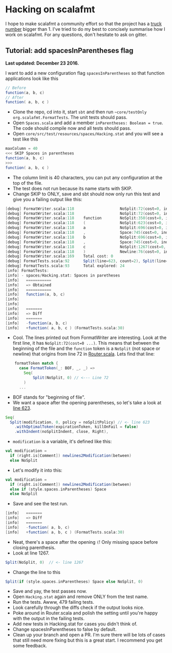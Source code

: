 # Hacking on scalafmt

I hope to make scalafmt a community effort so that the project has a
[truck number](https://en.wikipedia.org/wiki/Bus_factor) bigger than 1.
I've tried to do my best to concisely summarise how I work on scalafmt.
For any questions, don't hesitate to ask on gitter.

## Tutorial: add spacesInParentheses flag

**Last updated: December 23 2016.**

I want to add a new configuration flag `spacesInParentheses` so that function
applications look like this

```scala
// Before
function(a, b, c)
// After
function( a, b, c )
```

- Clone the repo, cd into it, start `sbt` and then run `~core/testOnly org.scalafmt.FormatTests`.
  The unit tests should pass.
- Open `Spaces.scala` and add a member `inParentheses: Boolean = true`.
  The code should compile now and all tests should pass.
- Open `core/src/test/resources/spaces/Hacking.stat` and you will see a test like this

```scala
maxColumn = 40
<<< SKIP Spaces in parentheses
function(a, b, c)
>>>
function( a, b, c )
```
- The column limit is 40 characters, you can put any configuration at the top of
  the file.
- The test does not run because its name starts with SKIP.
- Change SKIP to ONLY, save and sbt should now only run this test and give you
  a failing output like this:

```scala
[debug] FormatWriter.scala:118                    NoSplit:72(cost=0, indents=[], NoPolicy) 0 0
[debug] FormatWriter.scala:118                    NoSplit:72(cost=0, indents=[], NoPolicy) 0 8
[debug] FormatWriter.scala:118    function        NoSplit:350(cost=0, indents=[], NoPolicy) 0 9
[debug] FormatWriter.scala:118    (               NoSplit:623(cost=0, indents=[], P:605(D=false)) 0 10
[debug] FormatWriter.scala:118    a               NoSplit:696(cost=0, indents=[], NoPolicy) 0 11
[debug] FormatWriter.scala:118    ,               Space:745(cost=0, indents=[], NoPolicy) 0 13
[debug] FormatWriter.scala:118    b               NoSplit:696(cost=0, indents=[], NoPolicy) 0 14
[debug] FormatWriter.scala:118    ,               Space:745(cost=0, indents=[], NoPolicy) 0 16
[debug] FormatWriter.scala:118    c               NoSplit:1267(cost=0, indents=[], NoPolicy) 0 17
[debug] FormatWriter.scala:118    )               Newline:76(cost=0, indents=[], NoPolicy) 0 0
[debug] FormatWriter.scala:169    Total cost: 0
[debug] FormatTests.scala:92      Split(line=623, count=2), Split(line=640, count=2), Split(line=632, count=2)
[debug] FormatTests.scala:93      Total explored: 24
[info] FormatTests:
[info] - spaces/Hacking.stat: Spaces in paretheses                             | *** FAILED *** (275 milliseconds)
[info]   ===========
[info]   => Obtained
[info]   ===========
[info]   function(a, b, c)
[info]
[info]
[info]   =======
[info]   => Diff
[info]   =======
[info]   -function(a, b, c)
[info]   +function( a, b, c ) (FormatTests.scala:30)
```

- Cool. The lines printed out from FormatWriter are interesting.
  Look at the first line, it has `NoSplit:72(cost=0 ...)`.
  This means that between the beginning of the file and the `function` token is a 
  `NoSplit` (not space or newline) that origins from line 72 in
  [Router.scala](core/src/main/scala/org/scalafmt/internal/Router.scala#L72).
  Lets find that line:
  
```scala
    formatToken match {
      case FormatToken(_: BOF, _, _) =>
        Seq(
            Split(NoSplit, 0) // <--- Line 72
        )
      ...
```

- BOF stands for "beginning of file".
- We want a space after the opening parentheses, so let's take a look at
  [line 623](core/src/main/scala/org/scalafmt/internal/Router.scala#L623).

```scala
Seq(
  Split(modification, 0, policy = noSplitPolicy) // <- line 623
    .withOptimalToken(expirationToken, killOnFail = false)
    .withIndent(noSplitIndent, close, Right),
```
- `modification` is a variable, it's defined like this:

```scala
val modification =
  if (right.is[Comment]) newlines2Modification(between)
  else NoSplit
```

- Let's modify it into this:

```scala
val modification =
  if (right.is[Comment]) newlines2Modification(between)
  else if (style.spaces.inParentheses) Space
  else NoSplit
```

- Save and see the test run.

```scala
[info]   =======
[info]   => Diff
[info]   =======
[info]   -function( a, b, c)
[info]   +function( a, b, c ) (FormatTests.scala:30)
```

- Neat, there's a space after the opening `(`! Only missing space before closing parenthesis.
- Look at line 1267.

```scala
Split(NoSplit, 0)  // <- line 1267
```

- Change the line to this

```scala
Split(if (style.spaces.inParentheses) Space else NoSplit, 0)
```

- Save and yay, the test passes now.
- Open `Hacking.stat` again and remove ONLY from the test name.
- Run the tests. Awww, 479 failing tests.
- Look carefully through the diffs check if the output looks nice.
- Poke around in Router.scala and polish the setting until you're happy with the
  output in the failing tests.
- Add new tests in Hacking.stat for cases you didn't think of. 
- Change spacesInParentheses to false by default.
- Clean up your branch and open a PR. I'm sure there will be lots
  of cases that still need more fixing but this is a great start.
  I recommend you get some feedback.
  
